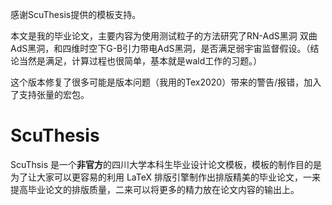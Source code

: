 感谢ScuThesis提供的模板支持。

本文是我的毕业论文，主要内容为使用测试粒子的方法研究了RN-AdS黑洞 双曲AdS黑洞，和四维时空下G-B引力带电AdS黑洞，是否满足弱宇宙监督假设。（结论当然是满足，计算过程也很简单，基本就是wald工作的习题。）

这个版本修复了很多可能是版本问题（我用的Tex2020）带来的警告/报错，加入了支持张量的宏包。



# ScuThesis
ScuThsis 是一个**非官方**的四川大学本科生毕业设计论文模板，模板的制作目的是为了让大家可以更容易的利用 LaTeX 排版引擎制作出排版精美的毕业论文，一来提高毕业论文的排版质量，二来可以将更多的精力放在论文内容的输出上。

